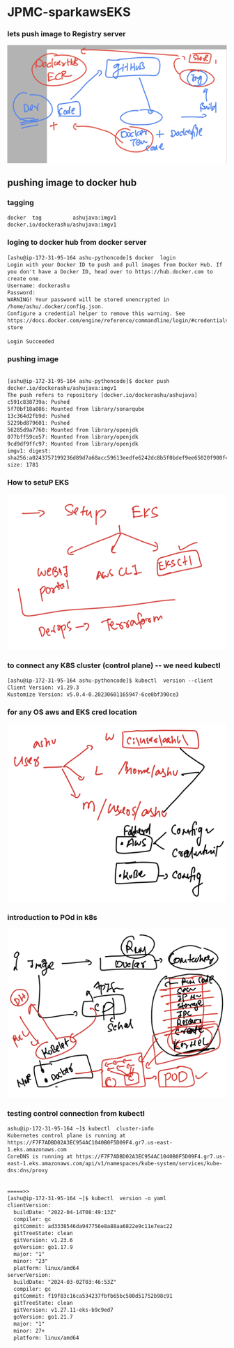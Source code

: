# JPMC-sparkawsEKS

### lets push image to Registry server 

<img src="hub1.png">

## pushing image to docker hub 

### tagging 

```
docker  tag          ashujava:imgv1     docker.io/dockerashu/ashujava:imgv1
```

### loging to docker hub from docker server

```
[ashu@ip-172-31-95-164 ashu-pythoncode]$ docker  login  
Login with your Docker ID to push and pull images from Docker Hub. If you don't have a Docker ID, head over to https://hub.docker.com to create one.
Username: dockerashu
Password: 
WARNING! Your password will be stored unencrypted in /home/ashu/.docker/config.json.
Configure a credential helper to remove this warning. See
https://docs.docker.com/engine/reference/commandline/login/#credentials-store

Login Succeeded
```

### pushing image

```

[ashu@ip-172-31-95-164 ashu-pythoncode]$ docker push  docker.io/dockerashu/ashujava:imgv1  
The push refers to repository [docker.io/dockerashu/ashujava]
c591c838739a: Pushed 
5f70bf18a086: Mounted from library/sonarqube 
13c364d2fb9d: Pushed 
5229bd879601: Pushed 
56285d9a7760: Mounted from library/openjdk 
077bff59ce57: Mounted from library/openjdk 
9cd9df9ffc97: Mounted from library/openjdk 
imgv1: digest: sha256:a0243757199236d89d7a68acc59613eedfe6242dc8b5f0bdef9ee65020f900f4 size: 1781
```

### How to setuP EKS 

<img src="eks1.png">

### to connect any K8S cluster (control plane) -- we need kubectl 

```
[ashu@ip-172-31-95-164 ashu-pythoncode]$ kubectl  version --client 
Client Version: v1.29.3
Kustomize Version: v5.0.4-0.20230601165947-6ce0bf390ce3
```

### for any OS  aws and EKS cred location 

<img src="eks22.png">

### introduction to POd in k8s 

<img src="pod1.png">


### testing control connection from kubectl 

```
ashu@ip-172-31-95-164 ~]$ kubectl  cluster-info 
Kubernetes control plane is running at https://F7F7ADBD02A3EC954AC1040B0F5D09F4.gr7.us-east-1.eks.amazonaws.com
CoreDNS is running at https://F7F7ADBD02A3EC954AC1040B0F5D09F4.gr7.us-east-1.eks.amazonaws.com/api/v1/namespaces/kube-system/services/kube-dns:dns/proxy


=====>>
[ashu@ip-172-31-95-164 ~]$ kubectl  version -o yaml 
clientVersion:
  buildDate: "2022-04-14T08:49:13Z"
  compiler: gc
  gitCommit: ad3338546da947756e8a88aa6822e9c11e7eac22
  gitTreeState: clean
  gitVersion: v1.23.6
  goVersion: go1.17.9
  major: "1"
  minor: "23"
  platform: linux/amd64
serverVersion:
  buildDate: "2024-03-02T03:46:53Z"
  compiler: gc
  gitCommit: f19f83c16ca534237fbfb65bc580d51752b98c91
  gitTreeState: clean
  gitVersion: v1.27.11-eks-b9c9ed7
  goVersion: go1.21.7
  major: "1"
  minor: 27+
  platform: linux/amd64
```






